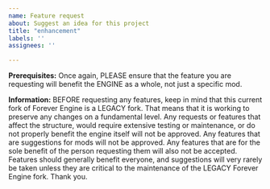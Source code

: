 ```yaml
---
name: Feature request
about: Suggest an idea for this project
title: "enhancement"
labels: ''
assignees: ''

---
```


**Prerequisites:**
Once again, PLEASE ensure that the feature you are requesting will benefit the ENGINE as a whole, not just a specific mod.

**Information:**
BEFORE requesting any features, keep in mind that this current fork of Forever Engine is a LEGACY fork. That means that it is working to preserve any changes on a fundamental level. Any requests or features that affect the structure, would require extensive testing or maintenance, or do not properly benefit the engine itself will not be approved. Any features that are suggestions for mods will not be approved. Any features that are for the sole benefit of the person requesting them will also not be accepted. Features should generally benefit everyone, and suggestions will very rarely be taken unless they are critical to the maintenance of the LEGACY Forever Engine fork. Thank you.
